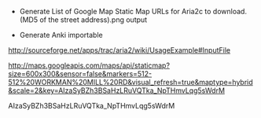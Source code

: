 
* Generate List of Google Map Static Map URLs for Aria2c to download. (MD5 of the street address).png output

* Generate Anki importable

http://sourceforge.net/apps/trac/aria2/wiki/UsageExample#InputFile

http://maps.googleapis.com/maps/api/staticmap?size=600x300&sensor=false&markers=512-512%20WORKMAN%20MILL%20RD&visual_refresh=true&maptype=hybrid&scale=2&key=AIzaSyBZh3BSaHzLRuVQTka_NpTHmvLqg5sWdrM

AIzaSyBZh3BSaHzLRuVQTka_NpTHmvLqg5sWdrM

